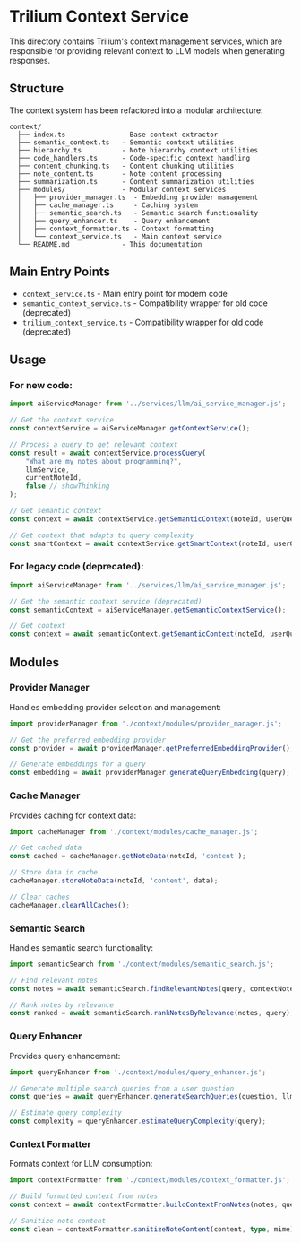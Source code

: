 # Trilium Context Service

This directory contains Trilium's context management services, which are responsible for providing relevant context to LLM models when generating responses.

## Structure

The context system has been refactored into a modular architecture:

```
context/
  ├── index.ts              - Base context extractor
  ├── semantic_context.ts   - Semantic context utilities
  ├── hierarchy.ts          - Note hierarchy context utilities
  ├── code_handlers.ts      - Code-specific context handling
  ├── content_chunking.ts   - Content chunking utilities
  ├── note_content.ts       - Note content processing
  ├── summarization.ts      - Content summarization utilities
  ├── modules/              - Modular context services
  │   ├── provider_manager.ts  - Embedding provider management
  │   ├── cache_manager.ts     - Caching system
  │   ├── semantic_search.ts   - Semantic search functionality
  │   ├── query_enhancer.ts    - Query enhancement
  │   ├── context_formatter.ts - Context formatting
  │   └── context_service.ts   - Main context service
  └── README.md             - This documentation
```

## Main Entry Points

- `context_service.ts` - Main entry point for modern code
- `semantic_context_service.ts` - Compatibility wrapper for old code (deprecated)
- `trilium_context_service.ts` - Compatibility wrapper for old code (deprecated)

## Usage

### For new code:

```typescript
import aiServiceManager from '../services/llm/ai_service_manager.js';

// Get the context service
const contextService = aiServiceManager.getContextService();

// Process a query to get relevant context
const result = await contextService.processQuery(
    "What are my notes about programming?",
    llmService,
    currentNoteId,
    false // showThinking
);

// Get semantic context
const context = await contextService.getSemanticContext(noteId, userQuery);

// Get context that adapts to query complexity
const smartContext = await contextService.getSmartContext(noteId, userQuery);
```

### For legacy code (deprecated):

```typescript
import aiServiceManager from '../services/llm/ai_service_manager.js';

// Get the semantic context service (deprecated)
const semanticContext = aiServiceManager.getSemanticContextService();

// Get context
const context = await semanticContext.getSemanticContext(noteId, userQuery);
```

## Modules

### Provider Manager

Handles embedding provider selection and management:

```typescript
import providerManager from './context/modules/provider_manager.js';

// Get the preferred embedding provider
const provider = await providerManager.getPreferredEmbeddingProvider();

// Generate embeddings for a query
const embedding = await providerManager.generateQueryEmbedding(query);
```

### Cache Manager

Provides caching for context data:

```typescript
import cacheManager from './context/modules/cache_manager.js';

// Get cached data
const cached = cacheManager.getNoteData(noteId, 'content');

// Store data in cache
cacheManager.storeNoteData(noteId, 'content', data);

// Clear caches
cacheManager.clearAllCaches();
```

### Semantic Search

Handles semantic search functionality:

```typescript
import semanticSearch from './context/modules/semantic_search.js';

// Find relevant notes
const notes = await semanticSearch.findRelevantNotes(query, contextNoteId);

// Rank notes by relevance
const ranked = await semanticSearch.rankNotesByRelevance(notes, query);
```

### Query Enhancer

Provides query enhancement:

```typescript
import queryEnhancer from './context/modules/query_enhancer.js';

// Generate multiple search queries from a user question
const queries = await queryEnhancer.generateSearchQueries(question, llmService);

// Estimate query complexity
const complexity = queryEnhancer.estimateQueryComplexity(query);
```

### Context Formatter

Formats context for LLM consumption:

```typescript
import contextFormatter from './context/modules/context_formatter.js';

// Build formatted context from notes
const context = await contextFormatter.buildContextFromNotes(notes, query, providerId);

// Sanitize note content
const clean = contextFormatter.sanitizeNoteContent(content, type, mime);
``` 